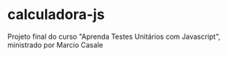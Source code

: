 # calculadora-js
Projeto final do curso "Aprenda Testes Unitários com Javascript", ministrado por Marcio Casale
